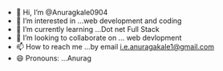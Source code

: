 - 👋 Hi, I’m @Anuragkale0904
- 👀 I’m interested in ...web development and coding
- 🌱 I’m currently learning ...Dot net Full Stack
- 💞️ I’m looking to collaborate on ... web devlopment 
- 📫 How to reach me ...by email i.e.anuragakale1@gmail.com
- 😄 Pronouns: ...Anurag

<!---
Anuragkale0904/Anuragkale0904 is a ✨ special ✨ repository because its `README.md` (this file) appears on your GitHub profile.
You can click the Preview link to take a look at your changes.
--->
